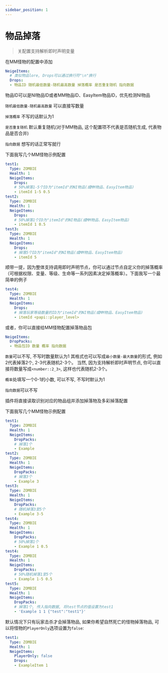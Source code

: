 ```yaml
---
sidebar_position: 1
---
```


# 物品掉落

> 关配置支持解析即时声明变量

在MM怪物的配置中添加

```yaml
NeigeItems:
  # 类似物品lore, Drops可以通过换行符"\n"换行
  Drops:
  - 物品ID 随机最低数量-随机最高数量 掉落概率 是否重复随机 指向数据 
```

物品ID可以是NI物品ID或者MM物品ID、EasyItem物品ID，优先检测NI物品

`随机最低数量-随机最高数量` 可以直接写数量

`掉落概率` 不写的话默认为1

`是否重复随机` 默认重复随机(对于MM物品, 这个配置项不代表是否随机生成, 代表物品是否合并)

`指向数据` 想写的话正常写就行

下面我写几个MM怪物示例配置

```yaml
test1:
  Type: ZOMBIE
  Health: 1
  NeigeItems:
    Drops:
    # 50%掉落1-5个ID为"itemId"的NI物品(或MM物品、EasyItem物品)
    - itemId 1-5 0.5
test2:
  Type: ZOMBIE
  Health: 1
  NeigeItems:
    Drops:
    # 50%掉落1个ID为"itemId"的NI物品(或MM物品、EasyItem物品)
    - itemId 1 0.5
test3:
  Type: ZOMBIE
  Health: 1
  NeigeItems:
    Drops:
    # 掉落5个ID为"itemId"的NI物品(或MM物品、EasyItem物品)
    - itemId 5
```

顺带一提，因为整体支持调用即时声明节点，你可以通过节点自定义你的掉落概率（可根据权限、变量、等级、生命等一系列因素决定掉落概率）。下面我写一个最简单的例子

```yaml
test4:
  Type: ZOMBIE
  Health: 1
  NeigeItems:
    Drops:
    # 掉落玩家等级数量的ID为"itemId"的NI物品(或MM物品、EasyItem物品)
    - itemId <papi::player_level>
```

或者，你可以直接给MM怪物配置掉落物品包

```yaml
NeigeItems:
  DropPacks:
  - 物品包ID 数量 概率 指向数据
```

`数量`可以不写, 不写时数量默认为1
其格式也可以写成`最小数量-最大数量`的形式, 例如2代表掉落2个, 2-3代表随机2-3个。
当然, 因为支持解析即时声明节点, 你可以直接将数量写成`<number::2_3>`, 这样也代表随机2-3个。

`概率`处填写一个0-1的小数, 可以不写, 不写时默认为1

`指向数据`可以不写

插件将直接读取识别对应的物品组并添加掉落物及多彩掉落配置

下面我写几个MM怪物示例配置

```yaml
test1:
  Type: ZOMBIE
  Health: 1
  NeigeItems:
    DropPacks:
    # 掉落1个
    - Example
test2:
  Type: ZOMBIE
  Health: 1
  NeigeItems:
    DropPacks:
    # 掉落3个
    - Example 3
test3:
  Type: ZOMBIE
  Health: 1
  NeigeItems:
    DropPacks:
    # 随机掉落3至5个
    - Example 3-5
test4:
  Type: ZOMBIE
  Health: 1
  NeigeItems:
    DropPacks:
    # 50%掉落1个
    - Example 1 0.5
test4:
  Type: ZOMBIE
  Health: 1
  NeigeItems:
    DropPacks:
    # 50%随机掉落1至5个
    - Example 1-5 0.5
test5:
  Type: ZOMBIE
  Health: 1
  NeigeItems:
    DropPacks:
    # 掉落1个, 传入指向数据, 将test节点的值设置为test1
    - 'Example 1 1 {"test":"test1"}'
```

默认情况下只有玩家击杀才会掉落物品, 如果你希望自然死亡的怪物掉落物品, 可以将怪物的`PlayerOnly`选项设置为`false`:

```yaml
test1:
  Type: ZOMBIE
  Health: 1
  NeigeItems:
    PlayerOnly: false
    Drops:
    - ExampleItem 1
```
